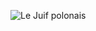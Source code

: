 ![Le Juif polonais](https://upload.wikimedia.org/wikipedia/commons/thumb/2/20/Museum_of_the_History_of_Polish_Jews_in_Warsaw_Main_exhibition_Gwo%C5%BAdziec_synagogue.jpg/400px-Museum_of_the_History_of_Polish_Jews_in_Warsaw_Main_exhibition_Gwo%C5%BAdziec_synagogue.jpg)